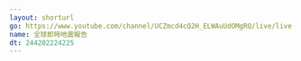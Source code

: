 ```yaml
---
layout: shorturl
go: https://www.youtube.com/channel/UCZmcd4cQ2H_ELWAuUdOMgRQ/live/live
name: 全球即時地震報告
dt: 244202224225
---
```

